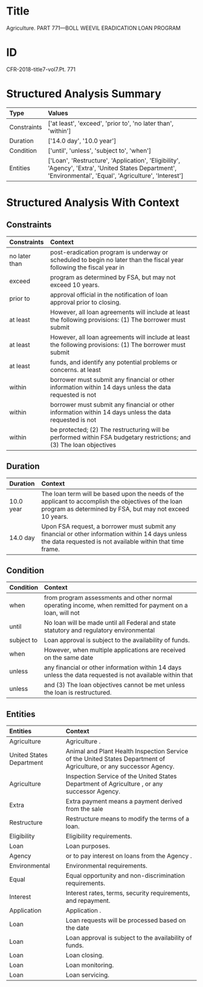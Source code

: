 # Title

 Agriculture. PART 771—BOLL WEEVIL ERADICATION LOAN PROGRAM


# ID

 CFR-2018-title7-vol7.Pt. 771


# Structured Analysis Summary

| Type        | Values                                                                                                                                                    |
|:------------|:----------------------------------------------------------------------------------------------------------------------------------------------------------|
| Constraints | ['at least', 'exceed', 'prior to', 'no later than', 'within']                                                                                             |
| Duration    | ['14.0 day', '10.0 year']                                                                                                                                 |
| Condition   | ['until', 'unless', 'subject to', 'when']                                                                                                                 |
| Entities    | ['Loan', 'Restructure', 'Application', 'Eligibility', 'Agency', 'Extra', 'United States Department', 'Environmental', 'Equal', 'Agriculture', 'Interest'] |


# Structured Analysis With Context

 


## Constraints

| Constraints   | Context                                                                                                               |
|:--------------|:----------------------------------------------------------------------------------------------------------------------|
| no later than | post-eradication program is underway or scheduled to begin no later than the fiscal year following the fiscal year in |
| exceed        | program as determined by FSA, but may not exceed  10 years.                                                           |
| prior to      | approval official in the notification of loan approval prior to  closing.                                             |
| at least      | However, all loan agreements will include  at least the following provisions: (1) The borrower must submit            |
| at least      | However, all loan agreements will include  at least the following provisions: (1) The borrower must submit            |
| at least      | funds, and identify any potential problems or concerns. at least                                                      |
| within        | borrower must submit any financial or other information within 14 days unless the data requested is not               |
| within        | borrower must submit any financial or other information within 14 days unless the data requested is not               |
| within        | be protected; (2) The restructuring will be performed within FSA budgetary restrictions; and (3) The loan objectives  |


## Duration

| Duration   | Context                                                                                                                                                         |
|:-----------|:----------------------------------------------------------------------------------------------------------------------------------------------------------------|
| 10.0 year  | The loan term will be based upon the needs of the applicant to accomplish the objectives of the loan program as determined by FSA, but may not exceed 10 years. |
| 14.0 day   | Upon FSA request, a borrower must submit any financial or other information within 14 days unless the data requested is not available within that time frame.   |


## Condition

| Condition   | Context                                                                                                   |
|:------------|:----------------------------------------------------------------------------------------------------------|
| when        | from program assessments and other normal operating income, when remitted for payment on a loan, will not |
| until       | No loan will be made  until all Federal and state statutory and regulatory environmental                  |
| subject to  | Loan approval is  subject to  the availability of funds.                                                  |
| when        | However,  when multiple applications are received on the same date                                        |
| unless      | any financial or other information within 14 days unless the data requested is not available within that  |
| unless      | and (3) The loan objectives cannot be met unless  the loan is restructured.                               |


## Entities

| Entities                 | Context                                                                                                              |
|:-------------------------|:---------------------------------------------------------------------------------------------------------------------|
| Agriculture              | Agriculture .                                                                                                        |
| United States Department | Animal and Plant Health Inspection Service of the United States Department  of Agriculture, or any successor Agency. |
| Agriculture              | Inspection Service of the United States Department of Agriculture , or any successor Agency.                         |
| Extra                    | Extra payment means a payment derived from the sale                                                                  |
| Restructure              | Restructure  means to modify the terms of a loan.                                                                    |
| Eligibility              | Eligibility  requirements.                                                                                           |
| Loan                     | Loan  purposes.                                                                                                      |
| Agency                   | or to pay interest on loans from the Agency .                                                                        |
| Environmental            | Environmental  requirements.                                                                                         |
| Equal                    | Equal  opportunity and non-discrimination requirements.                                                              |
| Interest                 | Interest  rates, terms, security requirements, and repayment.                                                        |
| Application              | Application .                                                                                                        |
| Loan                     | Loan requests will be processed based on the date                                                                    |
| Loan                     | Loan  approval is subject to the availability of funds.                                                              |
| Loan                     | Loan  closing.                                                                                                       |
| Loan                     | Loan  monitoring.                                                                                                    |
| Loan                     | Loan  servicing.                                                                                                     |


